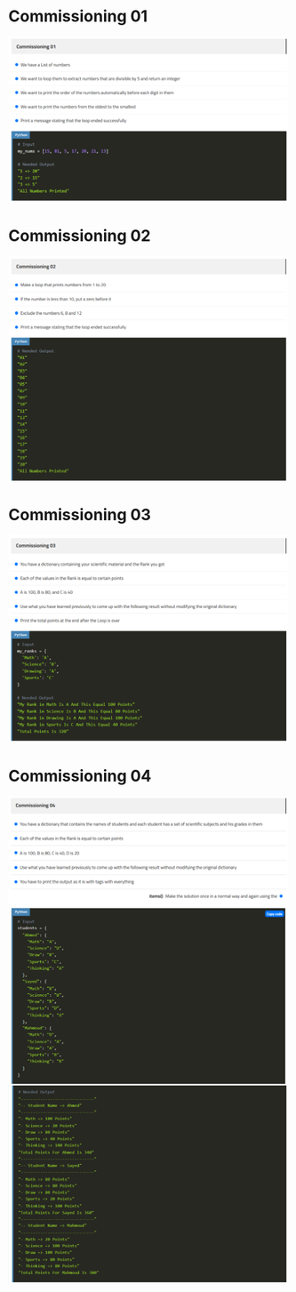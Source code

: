 # Commissioning 01
![Commissioning 01](https://github.com/GeorgeHanyMilad/ElZero-Tasks-With-Python/blob/master/Loop%20For%20And%20Training/Images/Commissioning%2001.png?raw=true)
<br>

# Commissioning 02
![Commissioning 02](https://github.com/GeorgeHanyMilad/ElZero-Tasks-With-Python/blob/master/Loop%20For%20And%20Training/Images/Commissioning%2002.png?raw=true)
<br>

# Commissioning 03
![Commissioning 03](https://github.com/GeorgeHanyMilad/ElZero-Tasks-With-Python/blob/master/Loop%20For%20And%20Training/Images/Commissioning%2003.png?raw=true)
<br>

# Commissioning 04
![Commissioning 04.1](https://github.com/GeorgeHanyMilad/ElZero-Tasks-With-Python/blob/master/Loop%20For%20And%20Training/Images/Commissioning%2004.1.png?raw=true)
<br>
![Commissioning 04.2](https://github.com/GeorgeHanyMilad/ElZero-Tasks-With-Python/blob/master/Loop%20For%20And%20Training/Images/Commissioning%2004.2.png?raw=true)
<br>
![Commissioning 04.3](https://github.com/GeorgeHanyMilad/ElZero-Tasks-With-Python/blob/master/Loop%20For%20And%20Training/Images/Commissioning%2004.3.png?raw=true)
<br>